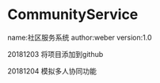 # CommunityService
name:社区服务系统
author:weber
version:1.0


20181203
将项目添加到github


20181204
模拟多人协同功能
